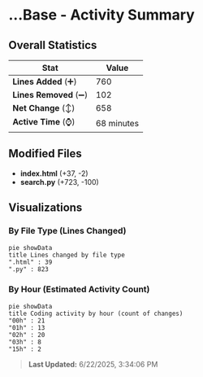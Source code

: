 # ...Base - Activity Summary 

## Overall Statistics

| Stat                   | Value                                                             |
| ---------------------- | ----------------------------------------------------------------- |
| **Lines Added** (➕)   | 760                                          |
| **Lines Removed** (➖) | 102                                        |
| **Net Change** (↕)    | 658                |
| **Active Time** (⌚)   | 68 minutes |


## Modified Files
- **index.html** (+37, -2)
- **search.py** (+723, -100)

## Visualizations

### By File Type (Lines Changed)

```mermaid
pie showData
title Lines changed by file type
".html" : 39
".py" : 823
```

### By Hour (Estimated Activity Count)

```mermaid
pie showData
title Coding activity by hour (count of changes)
"00h" : 21
"01h" : 13
"02h" : 20
"03h" : 8
"15h" : 2
```


> **Last Updated:** 6/22/2025, 3:34:06 PM